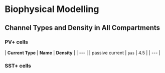 # Biophysical Modelling

## Channel Types and Density in All Compartments

### PV+ cells


| **Current Type**  |  **Name**  |  **Density** |
| --- |
| passive current  |  `pas`  | 4.5 |
| --- |

### SST+ cells

